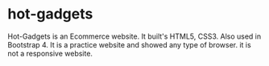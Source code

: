 # hot-gadgets
Hot-Gadgets is an Ecommerce website. It built's HTML5, CSS3. Also used in Bootstrap 4. It is a practice website and showed any type of browser. it is not a responsive website.
